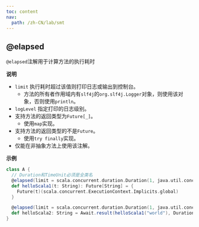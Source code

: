 ```yaml
---
toc: content
nav:
  path: /zh-CN/lab/smt
---
```


## @elapsed

`@elapsed`注解用于计算方法的执行耗时

**说明**

- `limit` 执行耗时超过该值则打印日志或输出到控制台。
  - 方法的所有者作用域内有`slf4j`的`org.slf4j.Logger`对象，则使用该对象，否则使用`println`。
- `logLevel` 指定打印的日志级别。
- 支持方法的返回类型为`Future[_]`。
  - 使用`map`实现。
- 支持方法的返回类型的不是`Future`。
  - 使用`try finally`实现。
- 仅能在非抽象方法上使用该注解。

**示例**

```scala
class A {
  // Duration和TimeUnit必须是全类名
  @elapsed(limit = scala.concurrent.duration.Duration(1, java.util.concurrent.TimeUnit.SECONDS), logLevel = io.github.dreamylost.LogLevel.WARN)
  def helloScala1(t: String): Future[String] = {
    Future(t)(scala.concurrent.ExecutionContext.Implicits.global)
  }

  @elapsed(limit = scala.concurrent.duration.Duration(1, java.util.concurrent.TimeUnit.SECONDS), logLevel = io.github.dreamylost.LogLevel.INFO)
  def helloScala2: String = Await.result(helloScala1("world"), Duration.Inf)
}
```
